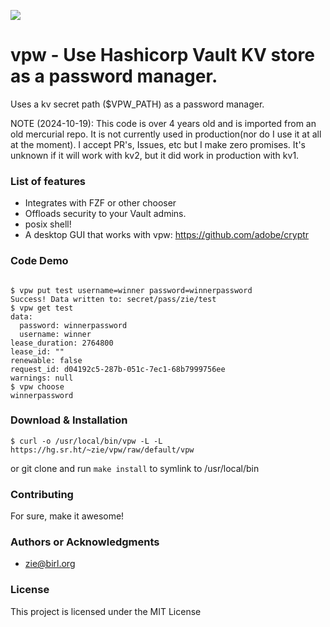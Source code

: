 ![](logo.png)

vpw - Use Hashicorp Vault KV store as a password manager.
=======================================

Uses a kv secret path ($VPW_PATH) as a password manager.

NOTE (2024-10-19): This code is over 4 years old and is imported from an old mercurial repo.
	It is not currently used in production(nor do I use it at all at the moment).
	I accept PR's, Issues, etc but I make zero promises.
	It's unknown if it will work with kv2, but it did work in production with kv1.

### List of features

*   Integrates with FZF or other chooser
*   Offloads security to your Vault admins.
*   posix shell!
*   A desktop GUI that works with vpw: https://github.com/adobe/cryptr

### Code Demo

```shell

$ vpw put test username=winner password=winnerpassword
Success! Data written to: secret/pass/zie/test
$ vpw get test
data:
  password: winnerpassword
  username: winner
lease_duration: 2764800
lease_id: ""
renewable: false
request_id: d04192c5-287b-051c-7ec1-68b7999756ee
warnings: null
$ vpw choose
winnerpassword

```

### Download & Installation

```shell
$ curl -o /usr/local/bin/vpw -L -L https://hg.sr.ht/~zie/vpw/raw/default/vpw
```
or git clone and run `make install` to symlink to /usr/local/bin


### Contributing

For sure, make it awesome!

### Authors or Acknowledgments

*   zie@birl.org

### License

This project is licensed under the MIT License

